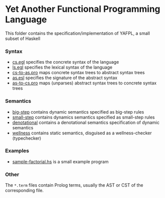 # Yet Another Functional Programming Language

This folder contains the specification/implementation of YAFPL, a small subset of Haskell

### Syntax

* [cs.egl](cs.egl) specifies the concrete syntax of the language
* [ls.egl](ls.egl) specifies the lexical syntax of the language
* [cs-to-as.pro](cs-to-as.pro) maps concrete syntax trees to abstract syntax trees
* [as.esl](as.esl) specifies the signature of the abstract syntax 
* [as-to-cs.pro](as-to-cs.pro) maps (unparses) abstract syntax trees to concrete syntax trees 

### Semantics

* [big-step](big-step/) contains dynamic semantics specified as big-step rules
* [small-step](small-step/) contains dynamics semantics specified as small-step rules
* [denotational](denotational/) contains a denotational semantics specification of dynamic semantics
* [wellness](wellness/) contains static semantics, disguised as a wellness-checker (typechecker)

### Examples

* [sample-factorial.hs](sample-factorial.hs) is a small example program

### Other

The `*.term` files contain Prolog terms, usually the AST or CST of the corresponding file.
